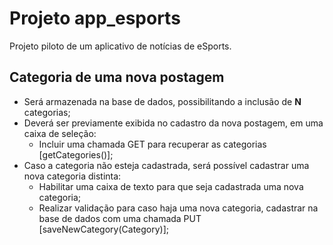 # Projeto app_esports

Projeto piloto de um aplicativo de notícias de eSports.

## Categoria de uma nova postagem

- Será armazenada na base de dados, possibilitando a inclusão de **N** categorias;
- Deverá ser previamente exibida no cadastro da nova postagem, em uma caixa de seleção:
	- Incluir uma chamada GET para recuperar as categorias [getCategories()];
- Caso a categoria não esteja cadastrada, será possível cadastrar uma nova categoria distinta:
	- Habilitar uma caixa de texto para que seja cadastrada uma nova categoria;
	- Realizar validação para caso haja uma nova categoria, cadastrar na base de dados com uma chamada PUT [saveNewCategory(Category)];
